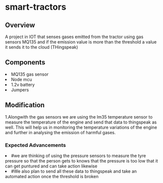 <h1>smart-tractors</h1>
<h2>Overview</h2>
<p>A project in IOT that senses gases emitted from the tractor using gas sensors MQ135 and if the emission value is more than the threshold a value it sends it to the cloud (THingspeak)<p>
<h2>Components</h2>
<li>MQ135 gas sensor</li>
<li>Node mcu</li>
<li>1.2v battery</li>
<li>Jumpers</li>
<h2>Modification</h2>
<p>1.Alongwith the gas sensors we are using the lm35 temperature sensor
     to measure the temperature of the engine and send that data to thingspeak
     as well.
     This will help us in monitoring the temperature variations of the engine
     and further in analysing the emission of harmful gases.
     </p>
<h3>Expected Advancements</h3>
<li>#we are thinking of using the pressure sensors to measure the tyre pressure so that 
      the person gets to knows that the pressure is too low that it can get puntured and can
      take action likewise</li>
<li>#We also plan to send all these data to thingspeak and take an automated action once the threshold is broken</li>
